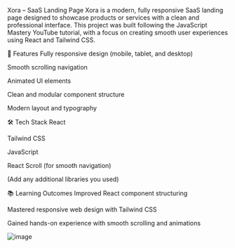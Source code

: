 Xora – SaaS Landing Page
Xora is a modern, fully responsive SaaS landing page designed to showcase products or services with a clean and professional interface. This project was built following the JavaScript Mastery YouTube tutorial, with a focus on creating smooth user experiences using React and Tailwind CSS.

🚀 Features
Fully responsive design (mobile, tablet, and desktop)

Smooth scrolling navigation

Animated UI elements

Clean and modular component structure

Modern layout and typography

🛠️ Tech Stack
React

Tailwind CSS

JavaScript

React Scroll (for smooth navigation)

(Add any additional libraries you used)

📚 Learning Outcomes
Improved React component structuring

Mastered responsive web design with Tailwind CSS

Gained hands-on experience with smooth scrolling and animations

![image](https://github.com/user-attachments/assets/1df807ac-d2a0-43fd-ac7a-04c868c6578b)

